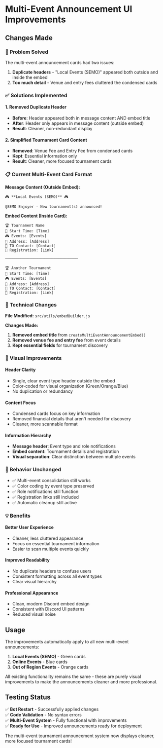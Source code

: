 # Multi-Event Announcement UI Improvements

## Changes Made

### 🎯 **Problem Solved**
The multi-event announcement cards had two issues:
1. **Duplicate headers** - "Local Events (SEMO)" appeared both outside and inside the embed
2. **Too much detail** - Venue and entry fees cluttered the condensed cards

### ✅ **Solutions Implemented**

#### **1. Removed Duplicate Header**
- **Before**: Header appeared both in message content AND embed title
- **After**: Header only appears in message content (outside embed)
- **Result**: Cleaner, non-redundant display

#### **2. Simplified Tournament Card Content**
- **Removed**: Venue Fee and Entry Fee from condensed cards
- **Kept**: Essential information only
- **Result**: Cleaner, more focused tournament cards

### 📋 **Current Multi-Event Card Format**

**Message Content (Outside Embed):**
```
🎮 **Local Events (SEMO)** 🎮

@SEMO Enjoyer - New tournament(s) announced!
```

**Embed Content (Inside Card):**
```
🏆 Tournament Name
📅 Start Time: [Time]
🎮 Events: [Events]
📍 Address: [Address]
👤 TO Contact: [Contact]
🔗 Registration: [Link]

─────────────────────────────────

🏆 Another Tournament
📅 Start Time: [Time]
🎮 Events: [Events]
📍 Address: [Address]
👤 TO Contact: [Contact]
🔗 Registration: [Link]
```

### 🔧 **Technical Changes**

**File Modified:** `src/utils/embedBuilder.js`

**Changes Made:**
1. **Removed embed title** from `createMultiEventAnnouncementEmbed()`
2. **Removed venue fee and entry fee** from event details
3. **Kept essential fields** for tournament discovery

### 🎨 **Visual Improvements**

#### **Header Clarity**
- Single, clear event type header outside the embed
- Color-coded for visual organization (Green/Orange/Blue)
- No duplication or redundancy

#### **Content Focus**
- Condensed cards focus on key information
- Removed financial details that aren't needed for discovery
- Cleaner, more scannable format

#### **Information Hierarchy**
- **Message header**: Event type and role notifications
- **Embed content**: Tournament details and registration
- **Visual separation**: Clear distinction between multiple events

### 🔄 **Behavior Unchanged**

- ✅ Multi-event consolidation still works
- ✅ Color coding by event type preserved
- ✅ Role notifications still function
- ✅ Registration links still included
- ✅ Automatic cleanup still active

### 💡 **Benefits**

#### **Better User Experience**
- Cleaner, less cluttered appearance
- Focus on essential tournament information
- Easier to scan multiple events quickly

#### **Improved Readability**
- No duplicate headers to confuse users
- Consistent formatting across all event types
- Clear visual hierarchy

#### **Professional Appearance**
- Clean, modern Discord embed design
- Consistent with Discord UI patterns
- Reduced visual noise

## Usage

The improvements automatically apply to all new multi-event announcements:

1. **Local Events (SEMO)** - Green cards
2. **Online Events** - Blue cards  
3. **Out of Region Events** - Orange cards

All existing functionality remains the same - these are purely visual improvements to make the announcements cleaner and more professional.

## Testing Status

✅ **Bot Restart** - Successfully applied changes  
✅ **Code Validation** - No syntax errors  
✅ **Multi-Event System** - Fully functional with improvements  
✅ **Ready for Use** - Improved announcements ready for deployment  

The multi-event tournament announcement system now displays cleaner, more focused tournament cards!
